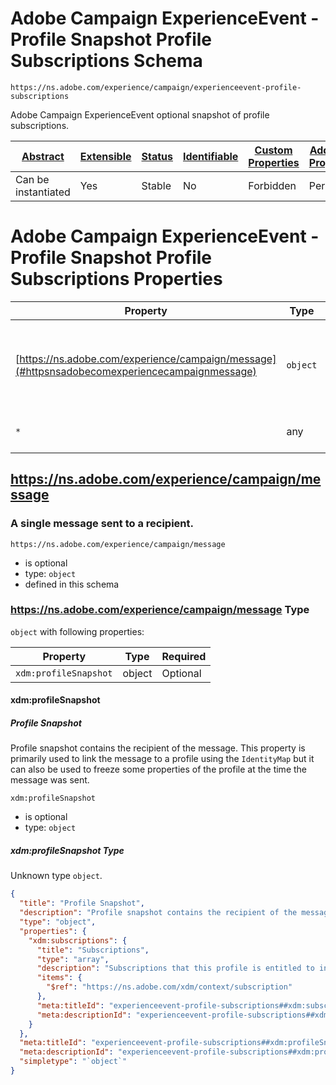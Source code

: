 
# Adobe Campaign ExperienceEvent - Profile Snapshot Profile Subscriptions Schema

```
https://ns.adobe.com/experience/campaign/experienceevent-profile-subscriptions
```

Adobe Campaign ExperienceEvent optional snapshot of profile subscriptions.

| [Abstract](../../../../abstract.md) | [Extensible](../../../../extensions.md) | [Status](../../../../status.md) | [Identifiable](../../../../id.md) | [Custom Properties](../../../../extensions.md) | [Additional Properties](../../../../extensions.md) | Defined In |
|-------------------------------------|-----------------------------------------|---------------------------------|-----------------------------------|------------------------------------------------|----------------------------------------------------|------------|
| Can be instantiated | Yes | Stable | No | Forbidden | Permitted | [adobe/experience/campaign/experienceevent-profile-subscriptions.schema.json](adobe/experience/campaign/experienceevent-profile-subscriptions.schema.json) |

# Adobe Campaign ExperienceEvent - Profile Snapshot Profile Subscriptions Properties

| Property | Type | Required | Defined by |
|----------|------|----------|------------|
| [https://ns.adobe.com/experience/campaign/message](#httpsnsadobecomexperiencecampaignmessage) | `object` | Optional | Adobe Campaign ExperienceEvent - Profile Snapshot Profile Subscriptions (this schema) |
| `*` | any | Additional | this schema *allows* additional properties |

## https://ns.adobe.com/experience/campaign/message
### A single message sent to a recipient.

`https://ns.adobe.com/experience/campaign/message`
* is optional
* type: `object`
* defined in this schema

### https://ns.adobe.com/experience/campaign/message Type


`object` with following properties:


| Property | Type | Required |
|----------|------|----------|
| `xdm:profileSnapshot`| object | Optional |



#### xdm:profileSnapshot
##### Profile Snapshot

Profile snapshot contains the recipient of the message. This property is primarily used to link the message to a profile using the `IdentityMap` but it can also be used to freeze some properties of the profile at the time the message was sent.

`xdm:profileSnapshot`
* is optional
* type: `object`

##### xdm:profileSnapshot Type

Unknown type `object`.

```json
{
  "title": "Profile Snapshot",
  "description": "Profile snapshot contains the recipient of the message. This property is primarily used to link the message to a profile using the `IdentityMap` but it can also be used to freeze some properties of the profile at the time the message was sent.",
  "type": "object",
  "properties": {
    "xdm:subscriptions": {
      "title": "Subscriptions",
      "type": "array",
      "description": "Subscriptions that this profile is entitled to including terminated, expired or exhausted subscriptions.",
      "items": {
        "$ref": "https://ns.adobe.com/xdm/context/subscription"
      },
      "meta:titleId": "experienceevent-profile-subscriptions##xdm:subscriptions##title##96921",
      "meta:descriptionId": "experienceevent-profile-subscriptions##xdm:subscriptions##description##25591"
    }
  },
  "meta:titleId": "experienceevent-profile-subscriptions##xdm:profileSnapshot##title##94161",
  "meta:descriptionId": "experienceevent-profile-subscriptions##xdm:profileSnapshot##description##86881",
  "simpletype": "`object`"
}
```









